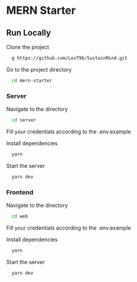 
# MERN Starter

## Run Locally

Clone the project

```bash
  g https://github.com/LexT96/SustainMind.git
```

Go to the project directory

```bash
  cd mern-starter
```

### Server

Navigate to the directory

```bash
  cd server
```

Fill your credentials according to the .env.example

Install dependencies

```bash
  yarn
```

Start the server

```bash
  yarn dev
```

### Frontend

Navigate to the directory

```bash
  cd web
```

Fill your credentials according to the .env.example

Install dependencies

```bash
  yarn
```

Start the server

```bash
  yarn dev
```

